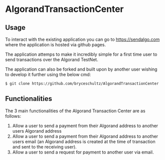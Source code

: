 # AlgorandTransactionCenter

## Usage
To interact with the existing application you can go to https://sendalgo.com where the application is hosted via github pages.

The application attemps to make it incredibly simple for a first time user to send transactions over the Algorand TestNet.

The application can also be forked and built upon by another user wishing to develop it further using the below cmd:
````
$ git clone https://github.com/bryceschultz/AlgorandTransactionCenter
````

## Functionalities
The 3 main functionalities of the Algorand Transaction Center are as follows:
1. Allow a user to send a payment from their Algorand address to another users Algorand address
2. Allow a user to send a payment from their Algorand address to another users email (an Algorand address is created at the time of transaction and sent to the receiving user).
3. Allow a user to send a request for payment to another user via email.

